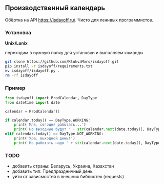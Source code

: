 ## Производственный календарь

Обёртка на API https://isdayoff.ru/. Чисто для ленивых программистов. 

### **Установка**

 **Unix/Lunix**

переходим в нужную папку для установки и выполняем команды

```sh
git clone https://github.com/KlukvaMors/isdayoff.git
pip install -r isdayoff/requirements.txt
mv isdayoff/isdayoff.py .
rm -rf isdayoff
```

### **Пример**

```python
from isdayoff import ProdCalendar, DayType
from datetime import date

calendar = ProdCalendar()

if calendar.today() == DayType.WORKING:
    print('Мля, сегодня работать...')
    print('Но выходные будут ' + str(calendar.next(date.today(), DayType.NOT_WORKING)))
elif calendar.today() == DayType.NOT_WORKING:
    print('Ура, выходной день!')
    print('Но работать надо ' + str(calendar.next(date.today(), DayType.WORKING)))
```

### TODO

- добавить страны: Беларусь, Украина, Казахстан
- добавить тип: Предпраздничный день
- уйти от зависмостей в внешних библиотек (requests)


